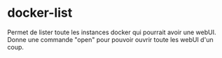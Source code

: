 # docker-list
Permet de lister toute les instances docker qui pourrait avoir une webUI. Donne une commande "open" pour pouvoir ouvrir toute les webUI d'un coup. 
